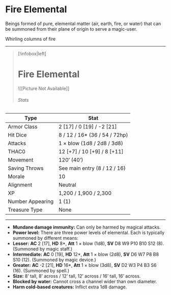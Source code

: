 # Fire Elemental

Beings formed of pure, elemental matter (air, earth, fire, or water) that can be summoned from their plane of origin to serve a magic-user.

Whirling columns of fire

------
> [!infobox|left] 
>  # Fire Elemental
>  ![[Picture Not Available]] 
>  ###### Stats 
| Type                    | Stat        |
| ---------------- | ------------------------------ |
| Armor Class     | 2 [17] / 0 [19] / -2 [21]     |
| Hit Dice         | 8 / 12 / 16* (36 / 54 / 72hp) |
| Attacks          | 1 × blow (1d8 / 2d8 / 3d8)    |
| THAC0            | 12 [+7] / 10 [+9] / 8 [+11]   |
| Movement         | 120’ (40’)                    |
| Saving Throws    | See main entry (8 / 12 / 16)  |
| Morale           | 10                            |
| Alignment        | Neutral                       |
| XP               | 1,200 / 1,900 / 2,300         |
| Number Appearing | 1 (1)                         |
| Treasure Type    | None                          |

------
- **Mundane damage immunity:** Can only be harmed by magical attacks.
- **Power level:** There are three power levels of elemental. Each is typically summoned by different means:
- **Lesser:** **AC** 2 [17], **HD** 8*, **Att** 1 × blow (1d8), **SV** D8 W9 P10 B10 S12 (8). (Summoned by magic staff.)
- **Intermediate:** **AC** 0 [19], **HD** 12*, **Att** 1 × blow (2d8), **SV** D6 W7 P8 B8 S10 (12). (Summoned by magic device.)
- **Greater:** **AC** -2 [21], **HD** 16*, **Att** 1 × blow (3d8), **SV** D2 W3 P4 B3 S6 (16). (Summoned by spell.)
- **Size:** 8’ tall, 8’ across / 12’ tall, 12’ across / 16’ tall, 16’ across.
- **Blocked by water:** Cannot cross a channel wider than own diameter.
- **Harm cold-based creatures:** Inflict extra 1d8 damage.

